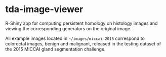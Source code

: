 # tda-image-viewer
R-Shiny app for computing persistent homology on histology images and viewing the corresponding generators on the original image.

All example images located in `~/images/miccai-2015` correspond to colorectal images, benign and malignant, released in the testing dataset of the 2015 MICCAI gland segmentation challenge. 
